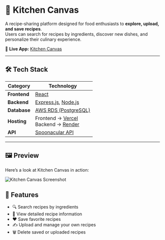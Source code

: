 # 🍳 Kitchen Canvas

A recipe-sharing platform designed for food enthusiasts to **explore, upload, and save recipes**.  
Users can search for recipes by ingredients, discover new dishes, and personalize their culinary experience.  

🔗 **Live App:** [Kitchen Canvas](https://kitchen-canvas-one.vercel.app)  

---



## 🛠️ Tech Stack

| Category         | Technology |
|------------------|------------|
| **Frontend**     | [React](https://react.dev) |
| **Backend**      | [Express.js](https://expressjs.com), [Node.js](https://nodejs.org) |
| **Database**     | [AWS RDS (PostgreSQL)](https://aws.amazon.com/rds/) |
| **Hosting**      | Frontend → [Vercel](https://vercel.com) <br> Backend → [Render](https://render.com) |
| **API**          | [Spoonacular API](https://spoonacular.com/food-api) |

---



## 🖼️ Preview
Here’s a look at Kitchen Canvas in action:  

![Kitchen Canvas Screenshot]()  



## 🚀 Features
- 🔍 Search recipes by ingredients  
- 📖 View detailed recipe information  
- ❤️ Save favorite recipes  
- ✍️ Upload and manage your own recipes  
- 🗑️ Delete saved or uploaded recipes  
